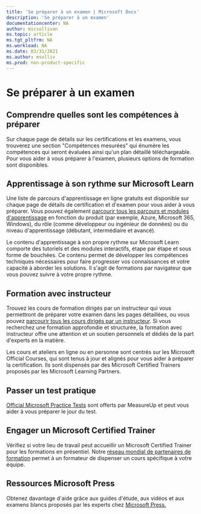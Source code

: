 ```yaml
---
title: 'Se préparer à un examen | Microsoft Docs'
description: 'Se préparer à un examen' 
documentationcenter: NA 
author: micsullivan
ms.topic: article
ms.tgt_pltfrm: NA
ms.workload: NA
ms.date: 03/31/2021
ms.author: msulliv
ms.prod: non-product-specific
---
```

# Se préparer à un examen

## Comprendre quelles sont les compétences à préparer

Sur chaque page de détails sur les certifications et les examens, vous trouverez une section "Compétences mesurées" qui énumère les compétences qui seront évaluées ainsi qu'un plan détaillé téléchargeable. Pour vous aider à vous préparer à l'examen, plusieurs options de formation sont disponibles.

## Apprentissage à son rythme sur Microsoft Learn

Une liste de parcours d'apprentissage en ligne gratuits est disponible sur chaque page de détails de certification et d'examen pour vous aider à vous préparer. Vous pouvez également [parcourir tous les parcours et modules d'apprentissage](/learn/browse/) en fonction du produit (par exemple, Azure, Microsoft 365, Windows), du rôle (comme développeur ou ingénieur de données) ou du niveau d'apprentissage (débutant, intermédiaire et avancé).

Le contenu d'apprentissage à son propre rythme sur Microsoft Learn comporte des tutoriels et des modules interactifs, étape par étape et sous forme de bouchées. Ce contenu permet de développer les compétences techniques nécessaires pour faire progresser vos connaissances et votre capacité à aborder les solutions. Il s'agit de formations par navigateur que vous pouvez suivre à votre propre rythme.

## Formation avec instructeur

Trouvez les cours de formation dirigés par un instructeur qui vous permettront de préparer votre examen dans les pages détaillées, ou vous pouvez [parcourir tous les cours dirigés par un instructeur](/learn/certifications/courses/browse/). Si vous recherchez une formation approfondie et structurée, la formation avec instructeur offre une attention et un soutien personnels et dédiés de la part d'experts en la matière.

Les cours et ateliers en ligne ou en personne sont centrés sur les Microsoft Official Courses, qui sont tenus à jour et alignés pour vous aider à préparer la certification. Ils sont dispensés par des Microsoft Certified Trainers proposés par les Microsoft Learning Partners.

## Passer un test pratique

[Official Microsoft Practice Tests](https://aka.ms/practicetests) sont offerts par MeasureUp et peut vous aider à vous préparer le jour du test.

## Engager un Microsoft Certified Trainer

Vérifiez si votre lieu de travail peut accueillir un Microsoft Certified Trainer pour les formations en présentiel. Notre [réseau mondial de partenaires de formation](/learn/certifications/partners) permet à un formateur de dispenser un cours spécifique à votre équipe.

## Ressources Microsoft Press 

Obtenez davantage d'aide grâce aux guides d'étude, aux vidéos et aux examens blancs proposés par les experts chez [Microsoft Press.](https://www.microsoftpressstore.com/)